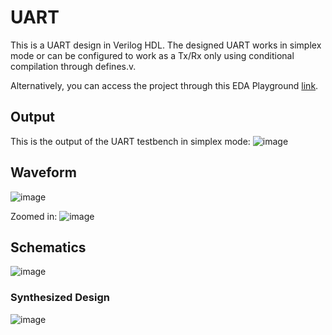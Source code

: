 # UART

This is a UART design in Verilog HDL. The designed UART works in simplex mode or can be configured to work as a Tx/Rx only using conditional compilation through defines.v.

Alternatively, you can access the project through this EDA Playground [link](https://edaplayground.com/x/9NMt).

## Output
This is the output of the UART testbench in simplex mode:
![image](https://github.com/theHDLguy/UART/assets/76950564/11fe7123-b30e-4436-9265-6727f85ac0e9)

## Waveform
![image](https://github.com/theHDLguy/UART/assets/76950564/e7ce3b6a-b530-4865-b6c2-9b7b05e5fcc0)

Zoomed in:
![image](https://github.com/theHDLguy/UART/assets/76950564/7aa772ec-467b-4143-89e7-560d4f803415)

## Schematics
![image](https://github.com/theHDLguy/UART/assets/76950564/66fdace2-30d7-4f09-8796-fdde05567d02)

### Synthesized Design
![image](https://github.com/theHDLguy/UART/assets/76950564/fa21233a-0801-4614-b547-71da82ef3f1d)

